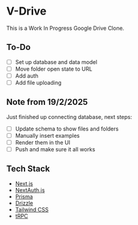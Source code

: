 # V-Drive

This is a Work In Progress Google Drive Clone.

## To-Do

- [ ] Set up database and data model
- [ ] Move folder open state to URL
- [ ] Add auth
- [ ] Add file uploading

## Note from 19/2/2025

Just finished up connecting database, next steps:

- [ ] Update schema to show files and folders
- [ ] Manually insert examples
- [ ] Render them in the UI
- [ ] Push and make sure it all works

## Tech Stack

- [Next.js](https://nextjs.org)
- [NextAuth.js](https://next-auth.js.org)
- [Prisma](https://prisma.io)
- [Drizzle](https://orm.drizzle.team)
- [Tailwind CSS](https://tailwindcss.com)
- [tRPC](https://trpc.io)

